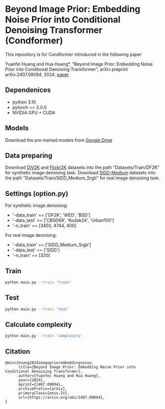 # Beyond Image Prior: Embedding Noise Prior into Conditional Denoising Transformer (Condformer)
This repository is for Condformer introduced in the following paper

Yuanfei Huang and Hua Huang*, "Beyond Image Prior: Embedding Noise Prior into Conditional Denoising Transformer", arXiv preprint arXiv:2407.09094, 2024.
[paper](https://arxiv.org/abs/2407.09094)
## Dependenices
* python 3.10
* pytorch == 2.0.0
* NVIDIA GPU + CUDA

## Models
Download the pre-trained models from [Google Drive](https://drive.google.com/drive/folders/1C4lhvT0FdY416pROf5Ckmza6-I9a42YQ?usp=drive_link)

## Data preparing
Download [DIV2K](https://data.vision.ee.ethz.ch/cvl/DIV2K/) and [Flickr2K](https://cv.snu.ac.kr/research/EDSR/Flickr2K.tar) datasets into the path "Datasets/Train/DF2K" for synthetic image denoising task.
Download [SIDD-Medium](https://abdokamel.github.io/sidd/) datasets into the path "Datasets/Train/SIDD_Medium_Srgb" for real image denoising task.


## Settings (option.py)
For synthetic image denoising:
* '-data_train' == ['DF2K', 'WED', 'BSD']
* '-data_test' == ['CBSD68', 'Kodak24', 'Urban100']
* '-n_train' == [3450, 4744, 400]

For real image denoising:
* '-data_train' == ['SIDD_Medium_Srgb']
* '-data_test' == ['SIDD']
* '-n_train' == [320]

## Train
```bash
python main.py --train 'train'
```
## Test
```bash
python main.py --train 'test'
```
## Calculate complexity
```bash
python main.py --train 'complexity'
```

## Citation
```
@misc{huang2024imagepriorembeddingnoise,
      title={Beyond Image Prior: Embedding Noise Prior into Conditional Denoising Transformer}, 
      author={Yuanfei Huang and Hua Huang},
      year={2024},
      eprint={2407.09094},
      archivePrefix={arXiv},
      primaryClass={eess.IV},
      url={https://arxiv.org/abs/2407.09094}, 
}
```

